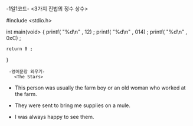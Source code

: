 
  -1일1코드-
  <3가지 진법의 정수 상수>

#include <stdio.h>

int main(void>
 {
    printf( "%d\n" , 12) ;
    printf( "%d\n" , 014) ;
    printf( "%d\n" , 0xC) ;

    return 0 ;
  }


     -영어문장 외우기-
       <The Stars>

* This person was usually the farm boy or an old woman who worked at the farm.

* They were sent to bring me supplies on a mule.

* I was always happy to see them.